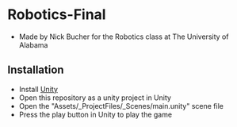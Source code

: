 # Robotics-Final
- Made by Nick Bucher for the Robotics class at The University of Alabama


 ## Installation
- Install [Unity](https://unity3d.com/)
- Open this repository as a unity project in Unity
- Open the "Assets/_ProjectFiles/_Scenes/main.unity" scene file
- Press the play button in Unity to play the game
